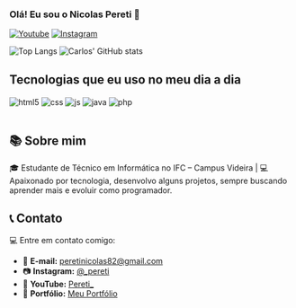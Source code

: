 ### Olá! Eu sou o Nicolas Pereti 👋

[![Youtube](https://img.shields.io/badge/-LinkedIn-blue?style=flat-square&logo=Linkedin&logoColor=white)](https://www.linkedin.com/in/nicolas-pereti-31b846359/)
[![Instagram](https://img.shields.io/badge/Instagram-E4405F?style=for-the-badge&logo=instagram&logoColor=white)](https://www.instagram.com/_pereti/)

![Top Langs](https://github-readme-stats.vercel.app/api/top-langs/?username=Peretizz)
![Carlos' GitHub stats](https://github-readme-stats.vercel.app/api?username=Peretizz&show_icons=true&theme=dracula)

## Tecnologias que eu uso no meu dia a dia

<div style="display: inline_block">
  <img align="center" alt="html5" src="https://img.shields.io/badge/HTML5-E34F26?style=for-the-badge&logo=html5&logoColor=white" />
  <img align="center" alt="css" src="https://img.shields.io/badge/CSS3-1572B6?style=for-the-badge&logo=css3&logoColor=white" />
  <img align="center" alt="js" src="https://img.shields.io/badge/JavaScript-F7DF1E?style=for-the-badge&logo=javascript&logoColor=black" />
  <img align="center" alt="java" src="https://img.shields.io/badge/Java-ED8B00?style=for-the-badge&logo=openjdk&logoColor=white" />
  <img align="center" alt="php" src="https://img.shields.io/badge/PHP-777BB4?style=for-the-badge&logo=php&logoColor=white" />
</div><br/>

## 📚 Sobre mim

🎓 Estudante de Técnico em Informática no IFC – Campus Videira | 💻 Apaixonado por tecnologia, desenvolvo alguns projetos, sempre buscando aprender mais e evoluir como programador.

## 📞 Contato

💻 Entre em contato comigo:

- 📧 **E-mail:** peretinicolas82@gmail.com
- 📷 **Instagram:** [@_pereti](https://www.instagram.com/_pereti/)
- 🎥 **YouTube:** [Pereti_](https://www.youtube.com/@Pereti_)
- 🔗 **Portfólio:** [Meu Portfólio](https://nicolaspereti.vercel.app/)



